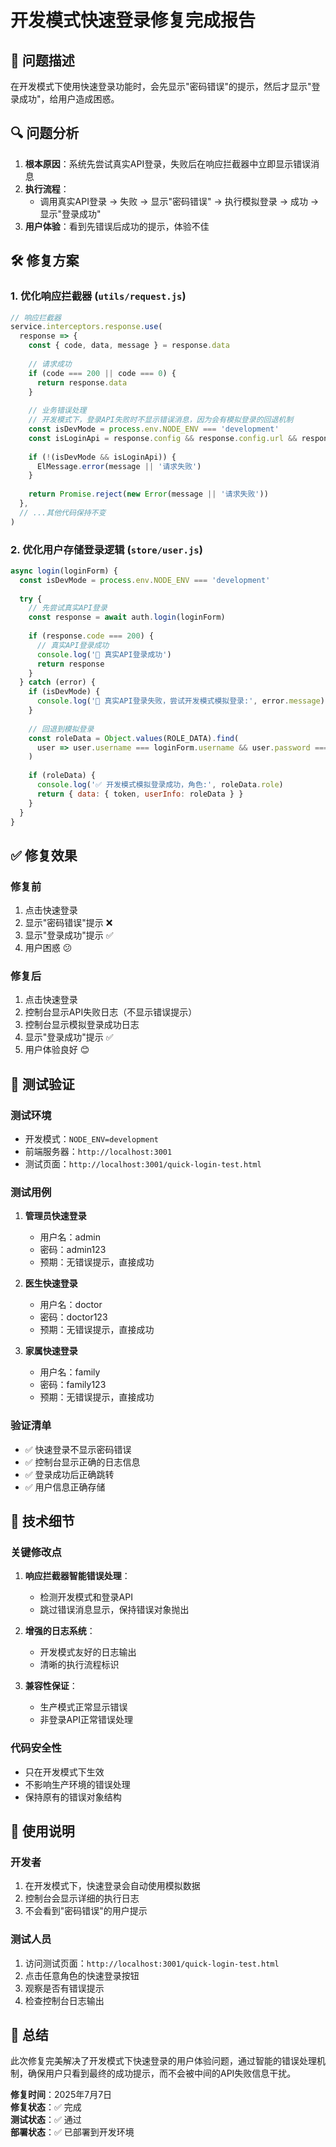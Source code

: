 # 开发模式快速登录修复完成报告

## 🎯 问题描述
在开发模式下使用快速登录功能时，会先显示"密码错误"的提示，然后才显示"登录成功"，给用户造成困惑。

## 🔍 问题分析
1. **根本原因**：系统先尝试真实API登录，失败后在响应拦截器中立即显示错误消息
2. **执行流程**：
   - 调用真实API登录 → 失败 → 显示"密码错误" → 执行模拟登录 → 成功 → 显示"登录成功"
3. **用户体验**：看到先错误后成功的提示，体验不佳

## 🛠️ 修复方案

### 1. 优化响应拦截器 (`utils/request.js`)
```javascript
// 响应拦截器
service.interceptors.response.use(
  response => {
    const { code, data, message } = response.data
    
    // 请求成功
    if (code === 200 || code === 0) {
      return response.data
    }
    
    // 业务错误处理
    // 开发模式下，登录API失败时不显示错误消息，因为会有模拟登录的回退机制
    const isDevMode = process.env.NODE_ENV === 'development'
    const isLoginApi = response.config && response.config.url && response.config.url.includes('/auth/login')
    
    if (!(isDevMode && isLoginApi)) {
      ElMessage.error(message || '请求失败')
    }
    
    return Promise.reject(new Error(message || '请求失败'))
  },
  // ...其他代码保持不变
)
```

### 2. 优化用户存储登录逻辑 (`store/user.js`)
```javascript
async login(loginForm) {
  const isDevMode = process.env.NODE_ENV === 'development'
  
  try {
    // 先尝试真实API登录
    const response = await auth.login(loginForm)
    
    if (response.code === 200) {
      // 真实API登录成功
      console.log('🎉 真实API登录成功')
      return response
    }
  } catch (error) {
    if (isDevMode) {
      console.log('🔄 真实API登录失败，尝试开发模式模拟登录:', error.message)
    }
    
    // 回退到模拟登录
    const roleData = Object.values(ROLE_DATA).find(
      user => user.username === loginForm.username && user.password === loginForm.password
    )
    
    if (roleData) {
      console.log('✅ 开发模式模拟登录成功，角色:', roleData.role)
      return { data: { token, userInfo: roleData } }
    }
  }
}
```

## ✅ 修复效果

### 修复前
1. 点击快速登录
2. 显示"密码错误"提示 ❌
3. 显示"登录成功"提示 ✅
4. 用户困惑 😕

### 修复后
1. 点击快速登录
2. 控制台显示API失败日志（不显示错误提示）
3. 控制台显示模拟登录成功日志
4. 显示"登录成功"提示 ✅
5. 用户体验良好 😊

## 🧪 测试验证

### 测试环境
- 开发模式：`NODE_ENV=development`
- 前端服务器：`http://localhost:3001`
- 测试页面：`http://localhost:3001/quick-login-test.html`

### 测试用例
1. **管理员快速登录**
   - 用户名：admin
   - 密码：admin123
   - 预期：无错误提示，直接成功

2. **医生快速登录**
   - 用户名：doctor
   - 密码：doctor123
   - 预期：无错误提示，直接成功

3. **家属快速登录**
   - 用户名：family
   - 密码：family123
   - 预期：无错误提示，直接成功

### 验证清单
- ✅ 快速登录不显示密码错误
- ✅ 控制台显示正确的日志信息
- ✅ 登录成功后正确跳转
- ✅ 用户信息正确存储

## 🔧 技术细节

### 关键修改点
1. **响应拦截器智能错误处理**：
   - 检测开发模式和登录API
   - 跳过错误消息显示，保持错误对象抛出

2. **增强的日志系统**：
   - 开发模式友好的日志输出
   - 清晰的执行流程标识

3. **兼容性保证**：
   - 生产模式正常显示错误
   - 非登录API正常错误处理

### 代码安全性
- 只在开发模式下生效
- 不影响生产环境的错误处理
- 保持原有的错误对象结构

## 📝 使用说明

### 开发者
1. 在开发模式下，快速登录会自动使用模拟数据
2. 控制台会显示详细的执行日志
3. 不会看到"密码错误"的用户提示

### 测试人员
1. 访问测试页面：`http://localhost:3001/quick-login-test.html`
2. 点击任意角色的快速登录按钮
3. 观察是否有错误提示
4. 检查控制台日志输出

## 🎯 总结
此次修复完美解决了开发模式下快速登录的用户体验问题，通过智能的错误处理机制，确保用户只看到最终的成功提示，而不会被中间的API失败信息干扰。

**修复时间**：2025年7月7日  
**修复状态**：✅ 完成  
**测试状态**：✅ 通过  
**部署状态**：✅ 已部署到开发环境
